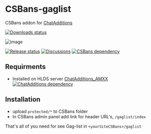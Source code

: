 # CSBans-gaglist
CSBans addon for [ChatAdditions](https://github.com/ChatAdditions/ChatAdditions_AMXX)

[![Downloads status](https://img.shields.io/github/downloads/ChatAdditions/CSBans-gaglist/total?label=Download%40latest)](https://github.com/ChatAdditions/CSBans-gaglist/releases/latest)

![image](https://user-images.githubusercontent.com/18553678/109968842-4374c780-7d04-11eb-8d91-e7949c6dc9fe.png)

[![Release status](https://img.shields.io/github/v/release/ChatAdditions/CSBans-gaglist?include_prereleases)](https://github.com/ChatAdditions/CSBans-gaglist/releases/latest)
[![Discussions](https://img.shields.io/badge/discussions-on%20github-informational)](https://github.com/ChatAdditions/CSBans-gaglist/discussions)
[![CSBans dependency](https://img.shields.io/badge/CSBans-%3E%3D1.3-blue)](https://github.com/craft-soft/CS-Bans)
</br>

## Requirments
- Installed on HLDS server [ChatAdditions_AMXX](https://github.com/ChatAdditions/ChatAdditions_AMXX) [![ChatAdditions dependency](https://img.shields.io/badge/ChatAdditions-%3E%3D1.3.0-blue)](https://github.com/ChatAdditions/ChatAdditions_AMXX)

## Installation
- upload `protected/*` to CSBans folder
- In CSBans admin panel add link for header URL's, `/gaglist/index`

That's all of you need for see Gag-list in `<yourSiteCSBans>/gaglist`
